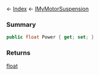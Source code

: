 ← [Index](Api-Index) ← [IMyMotorSuspension](Sandbox.ModAPI.Ingame.IMyMotorSuspension)

### Summary

```csharp
public float Power { get; set; }
```

### Returns

[float](System.Single)

